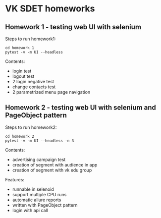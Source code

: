 # VK SDET homeworks

## Homework 1 - testing web UI with selenium
Steps to run homework1:
```
cd homework 1
pytest -v -m UI --headless
```

Contents:
- login test
- logout test
- 2 login negative test
- change contacts test
- 2 parametrized menu page navigation

## Homework 2 - testing web UI with selenium and PageObject pattern
Steps to run homework2:
```
cd homework 2
pytest -v -m UI --headless -n 3
```

Contents:
- advertising campaign test
- creation of segment with audience in app
- creation of segment with vk edu group

Features:
- runnable in selenoid
- support multiple CPU runs
- automatic allure reports
- written with PageObject pattern
- login with api call